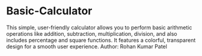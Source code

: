 # Basic-Calculator
This simple, user-friendly calculator allows you to perform basic arithmetic operations like addition, subtraction, multiplication, division, and also includes percentage and square functions. It features a colorful, transparent design for a smooth user experience. Author: Rohan Kumar Patel
